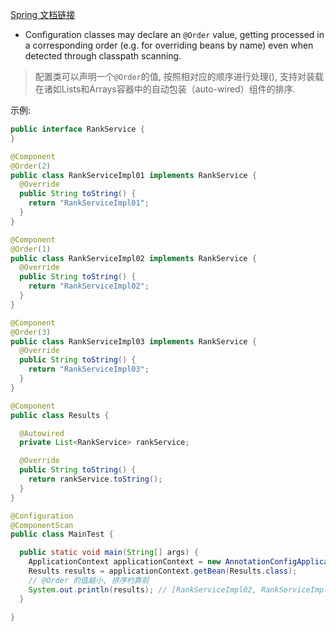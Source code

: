 [Spring 文档链接](https://docs.spring.io/spring/docs/4.3.14.BUILD-SNAPSHOT/spring-framework-reference/htmlsingle/#v4_2-Core-Container-Improvements)

* Configuration classes may declare an `@Order` value, 
getting processed in a corresponding order (e.g. for overriding beans by name) 
even when detected through classpath scanning.

> 配置类可以声明一个`@Order`的值, 按照相对应的顺序进行处理(), 
支持对装载在诸如Lists和Arrays容器中的自动包装（auto-wired）组件的排序.

示例: 
```java
public interface RankService {
}

@Component
@Order(2)
public class RankServiceImpl01 implements RankService {
  @Override
  public String toString() {
    return "RankServiceImpl01";
  }
}

@Component
@Order(1)
public class RankServiceImpl02 implements RankService {
  @Override
  public String toString() {
    return "RankServiceImpl02";
  }
}

@Component
@Order(3)
public class RankServiceImpl03 implements RankService {
  @Override
  public String toString() {
    return "RankServiceImpl03";
  }
}

@Component
public class Results {

  @Autowired
  private List<RankService> rankService;

  @Override
  public String toString() {
    return rankService.toString();
  }
}

@Configuration
@ComponentScan
public class MainTest {

  public static void main(String[] args) {
    ApplicationContext applicationContext = new AnnotationConfigApplicationContext(MainTest.class);
    Results results = applicationContext.getBean(Results.class);
    // @Order 的值越小, 排序约靠前
    System.out.println(results); // [RankServiceImpl02, RankServiceImpl01, RankServiceImpl03]
  }

}
```